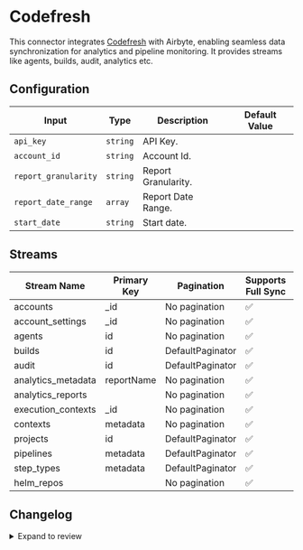 # Codefresh
This connector integrates [Codefresh](https://codefresh.io) with Airbyte, enabling seamless data synchronization for analytics and pipeline monitoring. 
It provides streams like agents, builds, audit, analytics etc.

## Configuration

| Input | Type | Description | Default Value |
|-------|------|-------------|---------------|
| `api_key` | `string` | API Key.  |  |
| `account_id` | `string` | Account Id.  |  |
| `report_granularity` | `string` | Report Granularity.  |  |
| `report_date_range` | `array` | Report Date Range.  |  |
| `start_date` | `string` | Start date.  |  |

## Streams
| Stream Name | Primary Key | Pagination | Supports Full Sync | Supports Incremental |
|-------------|-------------|------------|---------------------|----------------------|
| accounts | _id | No pagination | ✅ |  ❌  |
| account_settings | _id | No pagination | ✅ |  ❌  |
| agents | id | No pagination | ✅ |  ❌  |
| builds | id | DefaultPaginator | ✅ |  ✅  |
| audit | id | DefaultPaginator | ✅ |  ✅  |
| analytics_metadata | reportName | No pagination | ✅ |  ❌  |
| analytics_reports |  | No pagination | ✅ |  ❌  |
| execution_contexts | _id | No pagination | ✅ |  ❌  |
| contexts | metadata | No pagination | ✅ |  ❌  |
| projects | id | DefaultPaginator | ✅ |  ❌  |
| pipelines | metadata | DefaultPaginator | ✅ |  ❌  |
| step_types | metadata | DefaultPaginator | ✅ |  ❌  |
| helm_repos |  | No pagination | ✅ |  ❌  |

## Changelog

<details>
  <summary>Expand to review</summary>

| Version          | Date              | Pull Request | Subject        |
|------------------|-------------------|--------------|----------------|
| 0.0.24 | 2025-05-24 | [60360](https://github.com/airbytehq/airbyte/pull/60360) | Update dependencies |
| 0.0.23 | 2025-05-10 | [59939](https://github.com/airbytehq/airbyte/pull/59939) | Update dependencies |
| 0.0.22 | 2025-05-03 | [59417](https://github.com/airbytehq/airbyte/pull/59417) | Update dependencies |
| 0.0.21 | 2025-04-26 | [58868](https://github.com/airbytehq/airbyte/pull/58868) | Update dependencies |
| 0.0.20 | 2025-04-19 | [58346](https://github.com/airbytehq/airbyte/pull/58346) | Update dependencies |
| 0.0.19 | 2025-04-12 | [57778](https://github.com/airbytehq/airbyte/pull/57778) | Update dependencies |
| 0.0.18 | 2025-04-05 | [57275](https://github.com/airbytehq/airbyte/pull/57275) | Update dependencies |
| 0.0.17 | 2025-03-29 | [56492](https://github.com/airbytehq/airbyte/pull/56492) | Update dependencies |
| 0.0.16 | 2025-03-22 | [55338](https://github.com/airbytehq/airbyte/pull/55338) | Update dependencies |
| 0.0.15 | 2025-03-01 | [54977](https://github.com/airbytehq/airbyte/pull/54977) | Update dependencies |
| 0.0.14 | 2025-02-22 | [54433](https://github.com/airbytehq/airbyte/pull/54433) | Update dependencies |
| 0.0.13 | 2025-02-15 | [53764](https://github.com/airbytehq/airbyte/pull/53764) | Update dependencies |
| 0.0.12 | 2025-02-08 | [53361](https://github.com/airbytehq/airbyte/pull/53361) | Update dependencies |
| 0.0.11 | 2025-02-01 | [52802](https://github.com/airbytehq/airbyte/pull/52802) | Update dependencies |
| 0.0.10 | 2025-01-25 | [52378](https://github.com/airbytehq/airbyte/pull/52378) | Update dependencies |
| 0.0.9 | 2025-01-18 | [51668](https://github.com/airbytehq/airbyte/pull/51668) | Update dependencies |
| 0.0.8 | 2025-01-11 | [51088](https://github.com/airbytehq/airbyte/pull/51088) | Update dependencies |
| 0.0.7 | 2024-12-28 | [50559](https://github.com/airbytehq/airbyte/pull/50559) | Update dependencies |
| 0.0.6 | 2024-12-21 | [50051](https://github.com/airbytehq/airbyte/pull/50051) | Update dependencies |
| 0.0.5 | 2024-12-14 | [49486](https://github.com/airbytehq/airbyte/pull/49486) | Update dependencies |
| 0.0.4 | 2024-12-12 | [49182](https://github.com/airbytehq/airbyte/pull/49182) | Update dependencies |
| 0.0.3 | 2024-11-04 | [48183](https://github.com/airbytehq/airbyte/pull/48183) | Update dependencies |
| 0.0.2 | 2024-10-28 | [47574](https://github.com/airbytehq/airbyte/pull/47574) | Update dependencies |
| 0.0.1 | 2024-10-21 | | Initial release by [@bishalbera](https://github.com/bishalbera) via Connector Builder |

</details>
